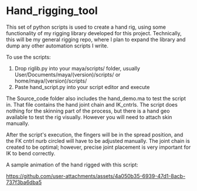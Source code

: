 # Hand_rigging_tool

This set of python scripts is used to create a hand rig, using some functionality of my rigging library developed for this project.
Technically, this will be my general rigging repo, where I plan to expand the library and dump any other automation scripts I write. 

To use the scripts:

1. Drop riglib.py into your maya/scripts/ folder, usually User/Documents/maya/(version)/scripts/ or home/maya/(version)/scripts/
2. Paste hand_script.py into your script editor and execute

The Source_code folder also includes the hand_demo.ma to test the script in. 
That file contains the hand joint chain and IK_cntrls. 
The script does nothing for the skinning part of the process, but there is a hand geo available to test the rig visually. However you will need to attach skin manually.  

After the script's execution, the fingers will be in the spread position, and the FK cntrl nurb circled will have to be adjusted manually. 
The joint chain is created to be optimal; however, precise joint placement is very important for IK to bend correctly.

A sample animation of the hand rigged with this script:


https://github.com/user-attachments/assets/4a050b35-6939-47d1-8acb-737f3ba6dba5

